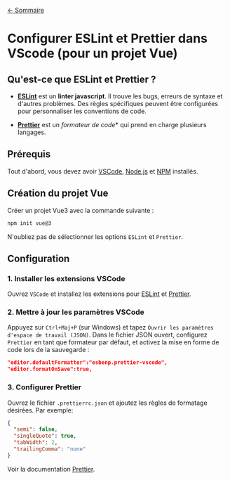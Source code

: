 [← Sommaire](0-index.md)

# Configurer ESLint et Prettier dans VScode (pour un projet Vue)

## Qu'est-ce que ESLint et Prettier ?

- [**ESLint**](https://eslint.org) est un **linter javascript**.
  Il trouve les bugs, erreurs de syntaxe et d'autres problèmes. Des règles spécifiques peuvent être configurées pour personnaliser les conventions de code.

- [**Prettier**](https://prettier.io) est un *formateur de code** qui prend en charge plusieurs langages.

## Prérequis

Tout d'abord, vous devez avoir
[VSCode](https://code.visualstudio.com),
[Node.js](https://nodejs.org) et
[NPM](https://www.npmjs.com/) installés.

## Création du projet Vue

Créer un projet Vue3 avec la commande suivante :

```bash
npm init vue@3
```

N'oubliez pas de sélectionner les options `ESLint` et `Prettier`.

## Configuration

### 1. Installer les extensions VSCode

Ouvrez `VSCode` et installez les extensions pour
[ESLint](https://marketplace.visualstudio.com/items?itemName=dbaeumer.vscode-eslint) et
[Prettier](https://marketplace.visualstudio.com/items?itemName=esbenp.prettier-vscode).

### 2. Mettre à jour les paramètres VSCode

Appuyez sur `Ctrl+Maj+P` (sur Windows) et tapez `Ouvrir les paramètres d'espace de travail (JSON)`.
Dans le fichier JSON ouvert, configurez `Prettier` en tant que formateur par défaut, et activez la mise en forme de code lors de la sauvegarde :

```json
"editor.defaultFormatter":"esbenp.prettier-vscode",
"editor.formatOnSave":true,
```

### 3. Configurer Prettier

Ouvrez le fichier `.prettierrc.json` et ajoutez les règles de formatage désirées. Par exemple:

```json
{
  "semi": false,
  "singleQuote": true,
  "tabWidth": 2,
  "trailingComma": "none"
}
```

Voir la documentation [Prettier](https://prettier.io/docs/en/options.html).
